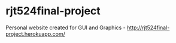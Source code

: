 # rjt524final-project
Personal website created for GUI and Graphics - http://rjt524final-project.herokuapp.com/
